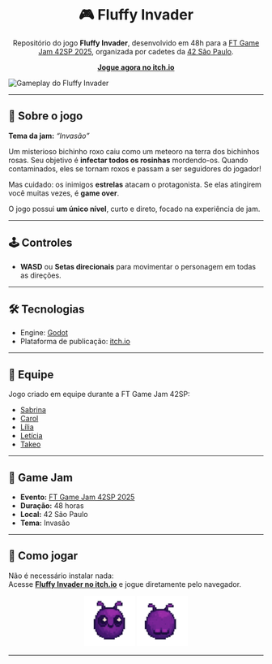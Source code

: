 <div align="center">
  <h1>🎮 Fluffy Invader</h1>
  <p>
    Repositório do jogo <strong>Fluffy Invader</strong>, desenvolvido em 48h para a 
    <a href="https://itch.io/jam/ft-gamejam-42sp">FT Game Jam 42SP 2025</a>, organizada por cadetes da 
    <a href="https://www.42sp.org.br/">42 São Paulo</a>.
  </p>
  <p>
    <a href="https://luistakeo.itch.io/fluffy-invader" target="_blank"><strong>Jogue agora no itch.io</strong></a>
  </p>
</div>

![Gameplay do Fluffy Invader](./gamejam.gif)

<hr />

<h2>📖 Sobre o jogo</h2>
<p><strong>Tema da jam:</strong> <em>“Invasão”</em></p>
<p>
  Um misterioso bichinho roxo caiu como um meteoro na terra dos bichinhos rosas. 
  Seu objetivo é <strong>infectar todos os rosinhas</strong> mordendo-os. 
  Quando contaminados, eles se tornam roxos e passam a ser seguidores do jogador!  
</p>
<p>
  Mas cuidado: os inimigos <strong>estrelas</strong> atacam o protagonista. 
  Se elas atingirem você muitas vezes, é <strong>game over</strong>.
</p>
<p>
  O jogo possui <strong>um único nível</strong>, curto e direto, focado na experiência de jam.
</p>

<hr />

<h2>🕹️ Controles</h2>
<ul>
  <li><strong>WASD</strong> ou <strong>Setas direcionais</strong> para movimentar o personagem em todas as direções.</li>
</ul>

<hr />

<h2>🛠️ Tecnologias</h2>
<ul>
  <li>Engine: <a href="https://godotengine.org/">Godot</a></li>
  <li>Plataforma de publicação: <a href="https://itch.io/">itch.io</a></li>
</ul>

<hr />

<h2>👥 Equipe</h2>
<p>Jogo criado em equipe durante a FT Game Jam 42SP:</p>
<ul>
  <li><a href="https://github.com/sabrinafn">Sabrina</a></li>
  <li><a href="https://github.com/CarolShingai">Carol</a></li>
  <li><a href="https://github.com/Lilia10010">Lília</a></li>
  <li><a href="https://github.com/lesampietro">Letícia</a></li>
  <li><a href="https://github.com/LuisTakeo">Takeo</a></li>
</ul>

<hr />

<h2>📅 Game Jam</h2>
<ul>
  <li><strong>Evento:</strong> <a href="https://itch.io/jam/ft-gamejam-42sp">FT Game Jam 42SP 2025</a></li>
  <li><strong>Duração:</strong> 48 horas</li>
  <li><strong>Local:</strong> 42 São Paulo</li>
  <li><strong>Tema:</strong> Invasão</li>
</ul>

<hr />

<h2>🚀 Como jogar</h2>
<p>
  Não é necessário instalar nada:<br />
  Acesse <a href="https://luistakeo.itch.io/fluffy-invader" target="_blank"><strong>Fluffy Invader no itch.io</strong></a> e jogue diretamente pelo navegador.
</p>


<p align="center">
  <img src="./player-for-read-me.gif" alt="Fluffy Invader" width="100">
  <img src="./butt-for-read-me.gif" alt="Fluffy Invader" width="100">
</p>


<hr />

